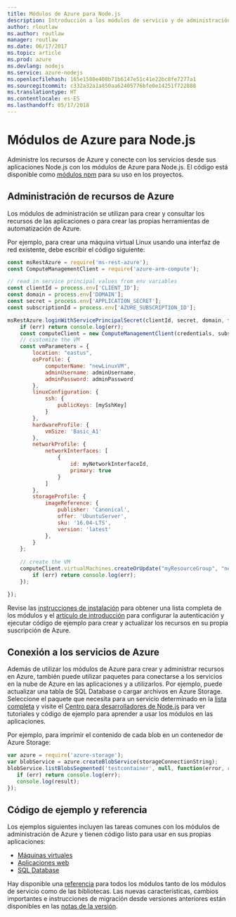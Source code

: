 ```yaml
---
title: Módulos de Azure para Node.js
description: Introducción a los módulos de servicio y de administración de Azure para Node.js
author: rloutlaw
ms.author: routlaw
manager: routlaw
ms.date: 06/17/2017
ms.topic: article
ms.prod: azure
ms.devlang: nodejs
ms.service: azure-nodejs
ms.openlocfilehash: 165e1580e408b71b6147e51c41e22bc8fe7277a1
ms.sourcegitcommit: c332a32a1a850aa62405776bfe0e14251f722888
ms.translationtype: HT
ms.contentlocale: es-ES
ms.lasthandoff: 05/17/2018
---
```

# <a name="azure-modules-for-nodejs"></a>Módulos de Azure para Node.js

Administre los recursos de Azure y conecte con los servicios desde sus aplicaciones Node.js con los módulos de Azure para Node.js. El código está disponible como [módulos npm](node-sdk-azure-install.md) para su uso en los proyectos. 

## <a name="manage-azure-resources"></a>Administración de recursos de Azure

Los módulos de administración se utilizan para crear y consultar los recursos de las aplicaciones o para crear las propias herramientas de automatización de Azure. 

Por ejemplo, para crear una máquina virtual Linux usando una interfaz de red existente, debe escribir el código siguiente:

```javascript
const msRestAzure = require('ms-rest-azure');
const ComputeManagementClient = require('azure-arm-compute');

// read in service principal values from env variables
const clientId = process.env['CLIENT_ID'];
const domain = process.env['DOMAIN'];
const secret = process.env['APPLICATION_SECRET'];
const subscriptionId = process.env['AZURE_SUBSCRIPTION_ID'];

msRestAzure.loginWithServicePrincipalSecret(clientId, secret, domain, function (err, credentials, subscriptions) {
    if (err) return console.log(err);
    const computeClient = new ComputeManagementClient(credentials, subscriptionId);
    // customize the VM 
    const vmParameters = {
        location: "eastus",
        osProfile: {
            computerName: "newLinuxVM",
            adminUsername: adminUsername,
            adminPassword: adminPassword
        },
        linuxConfiguration: {
            ssh: {
                publicKeys: [mySshKey]
            }
        },
        hardwareProfile: {
            vmSize: 'Basic_A1'
        },
        networkProfile: {
            networkInterfaces: [
                {
                    id: myNetworkInterfaceId,
                    primary: true
                }
            ]
        },
        storageProfile: {
            imageReference: {
                publisher: 'Canonical',
                offer: 'UbuntuServer',
                sku: '16.04-LTS',
                version: 'latest'
            },
        }
    };
 
    // create the VM
    computeClient.virtualMachines.createOrUpdate("myResourceGroup", "newLinuxVM", vmParameters, function (err, data) {
        if (err) return console.log(err);
    });

});
```

Revise las [instrucciones de instalación](node-sdk-azure-install.md) para obtener una lista completa de los módulos y el [artículo de introducción](node-sdk-azure-get-started.md) para configurar la autenticación y ejecutar código de ejemplo para crear y actualizar los recursos en su propia suscripción de Azure. 

## <a name="connect-to-azure-services"></a>Conexión a los servicios de Azure

Además de utilizar los módulos de Azure para crear y administrar recursos en Azure, también puede utilizar paquetes para conectarse a los servicios en la nube de Azure en las aplicaciones y a utilizarlos. Por ejemplo, puede actualizar una tabla de SQL Database o cargar archivos en Azure Storage. Seleccione el paquete que necesita para un servicio determinado en la [lista completa](node-sdk-azure-install.md) y visite el [Centro para desarrolladores de Node.js](https://azure.microsoft.com/develop/nodejs/) para ver tutoriales y código de ejemplo para aprender a usar los módulos en las aplicaciones.

Por ejemplo, para imprimir el contenido de cada blob en un contenedor de Azure Storage:

```javascript
var azure = require('azure-storage');
var blobService = azure.createBlobService(storageConnectionString);
blobService.listBlobsSegmented('testcontainer', null, function(error, result, response) {
   if (err) return console.log(err);
   console.log(result);
});
```

## <a name="sample-code-and-reference"></a>Código de ejemplo y referencia

Los ejemplos siguientes incluyen las tareas comunes con los módulos de administración de Azure y tienen código listo para usar en sus propias aplicaciones:

- [Máquinas virtuales](node-samples-services-compute.md)
- [Aplicaciones web](node-samples-services-web-and-mobile.md)
- [SQL Database](node-samples-services-database.md)
   
Hay disponible una [referencia](https://docs.microsoft.com/javascript/api) para todos los módulos tanto de los módulos de servicio como de las bibliotecas. Las nuevas características, cambios importantes e instrucciones de migración desde versiones anteriores están disponibles en las [notas de la versión](https://github.com/Azure/azure-sdk-for-node/releases).